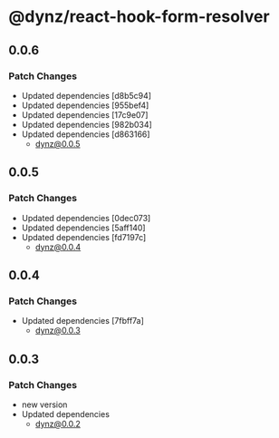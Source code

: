 # @dynz/react-hook-form-resolver

## 0.0.6

### Patch Changes

- Updated dependencies [d8b5c94]
- Updated dependencies [955bef4]
- Updated dependencies [17c9e07]
- Updated dependencies [982b034]
- Updated dependencies [d863166]
  - dynz@0.0.5

## 0.0.5

### Patch Changes

- Updated dependencies [0dec073]
- Updated dependencies [5aff140]
- Updated dependencies [fd7197c]
  - dynz@0.0.4

## 0.0.4

### Patch Changes

- Updated dependencies [7fbff7a]
  - dynz@0.0.3

## 0.0.3

### Patch Changes

- new version
- Updated dependencies
  - dynz@0.0.2
